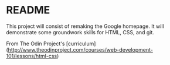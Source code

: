 # README

This project will consist of remaking the Google homepage.
It will demonstrate some groundwork skills for HTML, CSS, and git.

From The Odin Project's [curriculum]
(http://www.theodinproject.com/courses/web-development-101/lessons/html-css)